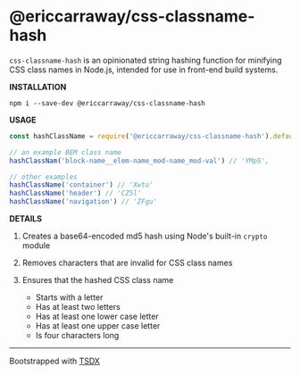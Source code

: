 # @ericcarraway/css-classname-hash

`css-classname-hash` is an opinionated string hashing function for minifying CSS class names in Node.js, intended for use in front-end build systems.

**INSTALLATION**

```
npm i --save-dev @ericcarraway/css-classname-hash
```

**USAGE**

```js
const hashClassName = require('@ericcarraway/css-classname-hash').default;

// an example BEM class name
hashClassNam('block-name__elem-name_mod-name_mod-val') // 'YMpS',

// other examples
hashClassName('container') // 'Xwtu'
hashClassName('header') // 'CZ5l'
hashClassName('navigation') // 'ZFgu'
```

**DETAILS**

1. Creates a base64-encoded md5 hash using Node's built-in `crypto` module

2. Removes characters that are invalid for CSS class names

3. Ensures that the hashed CSS class name
    - Starts with a letter
    - Has at least two letters
    - Has at least one lower case letter
    - Has at least one upper case letter
    - Is four characters long

---

Bootstrapped with [TSDX](https://github.com/formium/tsdx)
